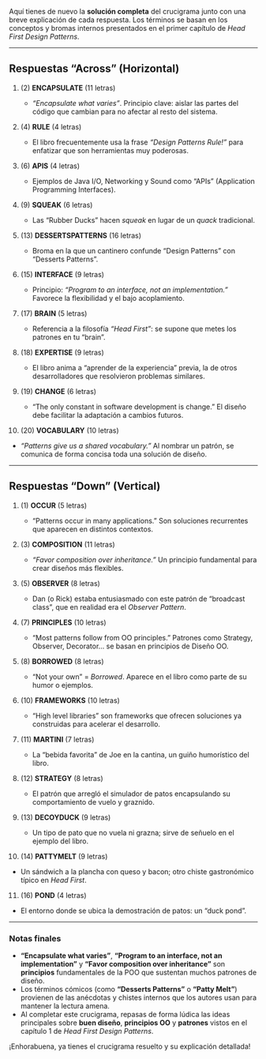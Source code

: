 Aquí tienes de nuevo la **solución completa** del crucigrama junto con una breve explicación de cada respuesta. Los términos se basan en los conceptos y bromas internos presentados en el primer capítulo de _Head First Design Patterns_.

---

## **Respuestas “Across” (Horizontal)**

1. (2) **ENCAPSULATE** (11 letras)
    
    - _“Encapsulate what varies”_. Principio clave: aislar las partes del código que cambian para no afectar al resto del sistema.
2. (4) **RULE** (4 letras)
    
    - El libro frecuentemente usa la frase _“Design Patterns Rule!”_ para enfatizar que son herramientas muy poderosas.
3. (6) **APIS** (4 letras)
    
    - Ejemplos de Java I/O, Networking y Sound como “APIs” (Application Programming Interfaces).
4. (9) **SQUEAK** (6 letras)
    
    - Las “Rubber Ducks” hacen _squeak_ en lugar de un _quack_ tradicional.
5. (13) **DESSERTSPATTERNS** (16 letras)
    
    - Broma en la que un cantinero confunde “Design Patterns” con “Desserts Patterns”.
6. (15) **INTERFACE** (9 letras)
    
    - Principio: _“Program to an interface, not an implementation.”_ Favorece la flexibilidad y el bajo acoplamiento.
7. (17) **BRAIN** (5 letras)
    
    - Referencia a la filosofía _“Head First”_: se supone que metes los patrones en tu “brain”.
8. (18) **EXPERTISE** (9 letras)
    
    - El libro anima a “aprender de la experiencia” previa, la de otros desarrolladores que resolvieron problemas similares.
9. (19) **CHANGE** (6 letras)
    
    - “The only constant in software development is change.” El diseño debe facilitar la adaptación a cambios futuros.
10. (20) **VOCABULARY** (10 letras)
    

- _“Patterns give us a shared vocabulary.”_ Al nombrar un patrón, se comunica de forma concisa toda una solución de diseño.

---

## **Respuestas “Down” (Vertical)**

1. (1) **OCCUR** (5 letras)
    
    - “Patterns occur in many applications.” Son soluciones recurrentes que aparecen en distintos contextos.
2. (3) **COMPOSITION** (11 letras)
    
    - _“Favor composition over inheritance.”_ Un principio fundamental para crear diseños más flexibles.
3. (5) **OBSERVER** (8 letras)
    
    - Dan (o Rick) estaba entusiasmado con este patrón de “broadcast class”, que en realidad era el _Observer Pattern_.
4. (7) **PRINCIPLES** (10 letras)
    
    - “Most patterns follow from OO principles.” Patrones como Strategy, Observer, Decorator… se basan en principios de Diseño OO.
5. (8) **BORROWED** (8 letras)
    
    - “Not your own” = _Borrowed_. Aparece en el libro como parte de su humor o ejemplos.
6. (10) **FRAMEWORKS** (10 letras)
    
    - “High level libraries” son frameworks que ofrecen soluciones ya construidas para acelerar el desarrollo.
7. (11) **MARTINI** (7 letras)
    
    - La “bebida favorita” de Joe en la cantina, un guiño humorístico del libro.
8. (12) **STRATEGY** (8 letras)
    
    - El patrón que arregló el simulador de patos encapsulando su comportamiento de vuelo y graznido.
9. (13) **DECOYDUCK** (9 letras)
    
    - Un tipo de pato que no vuela ni grazna; sirve de señuelo en el ejemplo del libro.
10. (14) **PATTYMELT** (9 letras)
    

- Un sándwich a la plancha con queso y bacon; otro chiste gastronómico típico en _Head First_.

11. (16) **POND** (4 letras)

- El entorno donde se ubica la demostración de patos: un “duck pond”.

---

### Notas finales

- **“Encapsulate what varies”**, **“Program to an interface, not an implementation”** y **“Favor composition over inheritance”** son **principios** fundamentales de la POO que sustentan muchos patrones de diseño.
- Los términos cómicos (como **“Desserts Patterns”** o **“Patty Melt”**) provienen de las anécdotas y chistes internos que los autores usan para mantener la lectura amena.
- Al completar este crucigrama, repasas de forma lúdica las ideas principales sobre **buen diseño**, **principios OO** y **patrones** vistos en el capítulo 1 de _Head First Design Patterns_.

¡Enhorabuena, ya tienes el crucigrama resuelto y su explicación detallada!